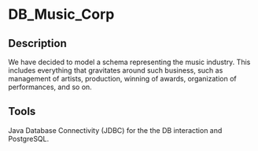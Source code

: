 # DB_Music_Corp

## Description

We have decided to model a schema representing the music industry. This includes everything that gravitates around such business, such as management of artists, production, winning of awards, organization of performances, and so on.


## Tools
Java Database Connectivity (JDBC) for the the DB interaction and PostgreSQL.
